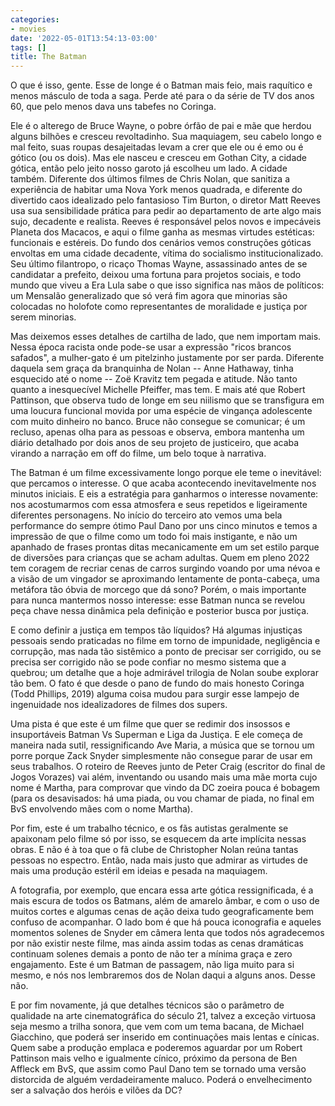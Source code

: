 ```yaml
---
categories:
- movies
date: '2022-05-01T13:54:13-03:00'
tags: []
title: The Batman
---
```


O que é isso, gente. Esse de longe é o Batman mais feio, mais raquítico e menos másculo de toda a saga. Perde até para o da série de TV dos anos 60, que pelo menos dava uns tabefes no Coringa.

Ele é o alterego de Bruce Wayne, o pobre órfão de pai e mãe que herdou alguns bilhões e cresceu revoltadinho. Sua maquiagem, seu cabelo longo e mal feito, suas roupas desajeitadas levam a crer que ele ou é emo ou é gótico (ou os dois). Mas ele nasceu e cresceu em Gothan City, a cidade gótica, então pelo jeito nosso garoto já escolheu um lado. A cidade também. Diferente dos últimos filmes de Chris Nolan, que sanitiza a experiência de habitar uma Nova York menos quadrada, e diferente do divertido caos idealizado pelo fantasioso Tim Burton, o diretor Matt Reeves usa sua sensibilidade prática para pedir ao departamento de arte algo mais sujo, decadente e realista. Reeves é responsável pelos novos e impecáveis Planeta dos Macacos, e aqui o filme ganha as mesmas virtudes estéticas: funcionais e estéreis. Do fundo dos cenários vemos construções góticas envoltas em uma cidade decadente, vítima do socialismo institucionalizado. Seu último filantropo, o ricaço Thomas Wayne, assassinado antes de se candidatar a prefeito, deixou uma fortuna para projetos sociais, e todo mundo que viveu a Era Lula sabe o que isso significa nas mãos de políticos: um Mensalão generalizado que só verá fim agora que minorias são colocadas no holofote como representantes de moralidade e justiça por serem minorias.

Mas deixemos esses detalhes de cartilha de lado, que nem importam mais. Nessa época racista onde pode-se usar a expressão "ricos brancos safados", a mulher-gato é um pitelzinho justamente por ser parda. Diferente daquela sem graça da branquinha de Nolan -- Anne Hathaway, tinha esquecido até o nome -- Zoë Kravitz tem pegada e atitude. Não tanto quanto a inesquecível Michelle Pfeiffer, mas tem. E mais até que Robert Pattinson, que observa tudo de longe em seu niilismo que se transfigura em uma loucura funcional movida por uma espécie de vingança adolescente com muito dinheiro no banco. Bruce não consegue se comunicar; é um recluso, apenas olha para as pessoas e observa, embora mantenha um diário detalhado por dois anos de seu projeto de justiceiro, que acaba virando a narração em off do filme, um belo toque à narrativa.

The Batman é um filme excessivamente longo porque ele teme o inevitável: que percamos o interesse. O que acaba acontecendo inevitavelmente nos minutos iniciais. E eis a estratégia para ganharmos o interesse novamente: nos acostumarmos com essa atmosfera e seus repetidos e ligeiramente diferentes personagens. No início do terceiro ato vemos uma bela performance do sempre ótimo Paul Dano por uns cinco minutos e temos a impressão de que o filme como um todo foi mais instigante, e não um apanhado de frases prontas ditas mecanicamente em um set estilo parque de diversões para crianças que se acham adultas. Quem em pleno 2022 tem coragem de recriar cenas de carros surgindo voando por uma névoa e a visão de um vingador se aproximando lentamente de ponta-cabeça, uma metáfora tão óbvia de morcego que dá sono? Porém, o mais importante para nunca mantermos nosso interesse: esse Batman nunca se revelou peça chave nessa dinâmica pela definição e posterior busca por justiça.

E como definir a justiça em tempos tão líquidos? Há algumas injustiças pessoais sendo praticadas no filme em torno de impunidade, negligência e corrupção, mas nada tão sistêmico a ponto de precisar ser corrigido, ou se precisa ser corrigido não se pode confiar no mesmo sistema que a quebrou; um detalhe que a hoje admirável trilogia de Nolan soube explorar tão bem. O fato é que desde o pano de fundo do mais honesto Coringa (Todd Phillips, 2019) alguma coisa mudou para surgir esse lampejo de ingenuidade nos idealizadores de filmes dos supers.

Uma pista é que este é um filme que quer se redimir dos insossos e insuportáveis Batman Vs Superman e Liga da Justiça. E ele começa de maneira nada sutil, ressignificando Ave Maria, a música que se tornou um porre porque Zack Snyder simplesmente não consegue parar de usar em seus trabalhos. O roteiro de Reeves junto de Peter Craig (escritor do final de Jogos Vorazes) vai além, inventando ou usando mais uma mãe morta cujo nome é Martha, para comprovar que vindo da DC zoeira pouca é bobagem (para os desavisados: há uma piada, ou vou chamar de piada, no final em BvS envolvendo mães com o nome Martha).

Por fim, este é um trabalho técnico, e os fãs autistas geralmente se apaixonam pelo filme só por isso, se esquecem da arte implícita nessas obras. E não é à toa que o fã clube de Christopher Nolan reúna tantas pessoas no espectro. Então, nada mais justo que admirar as virtudes de mais uma produção estéril em ideias e pesada na maquiagem.

A fotografia, por exemplo, que encara essa arte gótica ressignificada, é a mais escura de todos os Batmans, além de amarelo âmbar, e com o uso de muitos cortes e algumas cenas de ação deixa tudo geograficamente bem confuso de acompanhar. O lado bom é que há pouca iconografia e aqueles momentos solenes de Snyder em câmera lenta que todos nós agradecemos por não existir neste filme, mas ainda assim todas as cenas dramáticas continuam solenes demais a ponto de não ter a mínima graça e zero engajamento. Este é um Batman de passagem, não liga muito para si mesmo, e nós nos lembraremos dos de Nolan daqui a alguns anos. Desse não.

E por fim novamente, já que detalhes técnicos são o parâmetro de qualidade na arte cinematográfica do século 21, talvez a exceção virtuosa seja mesmo a trilha sonora, que vem com um tema bacana, de Michael Giacchino, que poderá ser inserido em continuações mais lentas e cínicas. Quem sabe a produção emplaca e poderemos aguardar por um Robert Pattinson mais velho e igualmente cínico, próximo da persona de Ben Affleck em BvS, que assim como Paul Dano tem se tornado uma versão distorcida de alguém verdadeiramente maluco. Poderá o envelhecimento ser a salvação dos heróis e vilões da DC?